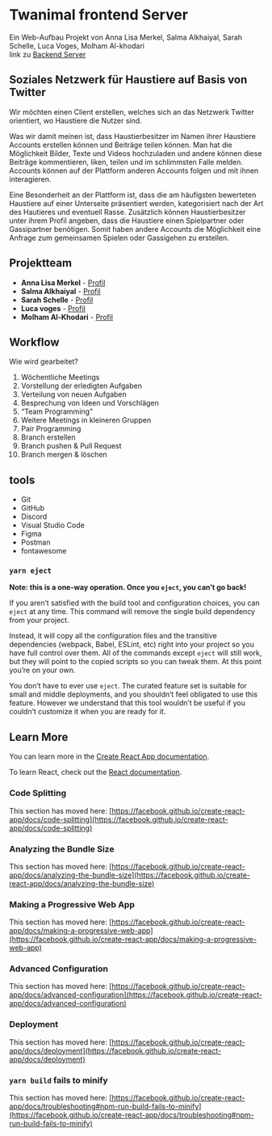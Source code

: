 # Twanimal frontend Server

Ein Web-Aufbau Projekt von Anna Lisa Merkel, Salma Alkhaiyal, Sarah Schelle, Luca Voges, Molham Al-khodari  <br>
link zu [Backend Server](https://github.com/fh-erfurt/webaufbau-twanimal-backend)

## Soziales Netzwerk für Haustiere auf Basis von Twitter

Wir möchten einen Client erstellen, welches sich an das Netzwerk Twitter orientiert, wo Haustiere die Nutzer sind.

Was wir damit meinen ist, dass Haustierbesitzer im Namen ihrer Haustiere Accounts erstellen können und Beiträge teilen können. Man hat die Möglichkeit Bilder, Texte und Videos hochzuladen und andere können diese Beiträge kommentieren, liken, teilen und im schlimmsten Falle melden. Accounts können auf der Plattform anderen Accounts folgen und mit ihnen interagieren.

Eine Besonderheit an der Plattform ist, dass die am häufigsten bewerteten Haustiere auf einer Unterseite präsentiert werden, kategorisiert nach der Art des Hautieres und eventuell Rasse. Zusätzlich können Haustierbesitzer unter ihrem Profil angeben, dass die Haustiere einen Spielpartner oder Gassipartner benötigen. Somit haben andere Accounts die Möglichkeit eine Anfrage zum gemeinsamen Spielen oder Gassigehen zu erstellen.

## Projektteam

* **Anna Lisa Merkel** - [Profil](https://github.com/anna-lisa1404)
* **Salma Alkhaiyal** - [Profil](https://github.com/salma-alkhaiyal)
* **Sarah Schelle** - [Profil](https://github.com/sarahschelle)
* **Luca voges** - [Profil](https://github.com/Vogeslu)
* **Molham Al-Khodari** - [Profil](https://github.com/Molham321)


## Workflow

Wie wird gearbeitet?

1. Wöchentliche Meetings
2. Vorstellung der erledigten Aufgaben
3. Verteilung von neuen Aufgaben
4. Besprechung von Ideen und Vorschlägen
5. “Team Programming”
6. Weitere Meetings in kleineren Gruppen
7. Pair Programming
8. Branch erstellen
9.  Branch pushen & Pull Request
10. Branch mergen & löschen
	
## tools

* Git
* GitHub
* Discord
* Visual Studio Code 
* Figma
* Postman
* fontawesome

	

### `yarn eject`

**Note: this is a one-way operation. Once you `eject`, you can’t go back!**

If you aren’t satisfied with the build tool and configuration choices, you can `eject` at any time. This command will remove the single build dependency from your project.

Instead, it will copy all the configuration files and the transitive dependencies (webpack, Babel, ESLint, etc) right into your project so you have full control over them. All of the commands except `eject` will still work, but they will point to the copied scripts so you can tweak them. At this point you’re on your own.

You don’t have to ever use `eject`. The curated feature set is suitable for small and middle deployments, and you shouldn’t feel obligated to use this feature. However we understand that this tool wouldn’t be useful if you couldn’t customize it when you are ready for it.

## Learn More

You can learn more in the [Create React App documentation](https://facebook.github.io/create-react-app/docs/getting-started).

To learn React, check out the [React documentation](https://reactjs.org/).

### Code Splitting

This section has moved here: [https://facebook.github.io/create-react-app/docs/code-splitting](https://facebook.github.io/create-react-app/docs/code-splitting)

### Analyzing the Bundle Size

This section has moved here: [https://facebook.github.io/create-react-app/docs/analyzing-the-bundle-size](https://facebook.github.io/create-react-app/docs/analyzing-the-bundle-size)

### Making a Progressive Web App

This section has moved here: [https://facebook.github.io/create-react-app/docs/making-a-progressive-web-app](https://facebook.github.io/create-react-app/docs/making-a-progressive-web-app)

### Advanced Configuration

This section has moved here: [https://facebook.github.io/create-react-app/docs/advanced-configuration](https://facebook.github.io/create-react-app/docs/advanced-configuration)

### Deployment

This section has moved here: [https://facebook.github.io/create-react-app/docs/deployment](https://facebook.github.io/create-react-app/docs/deployment)

### `yarn build` fails to minify

This section has moved here: [https://facebook.github.io/create-react-app/docs/troubleshooting#npm-run-build-fails-to-minify](https://facebook.github.io/create-react-app/docs/troubleshooting#npm-run-build-fails-to-minify)
